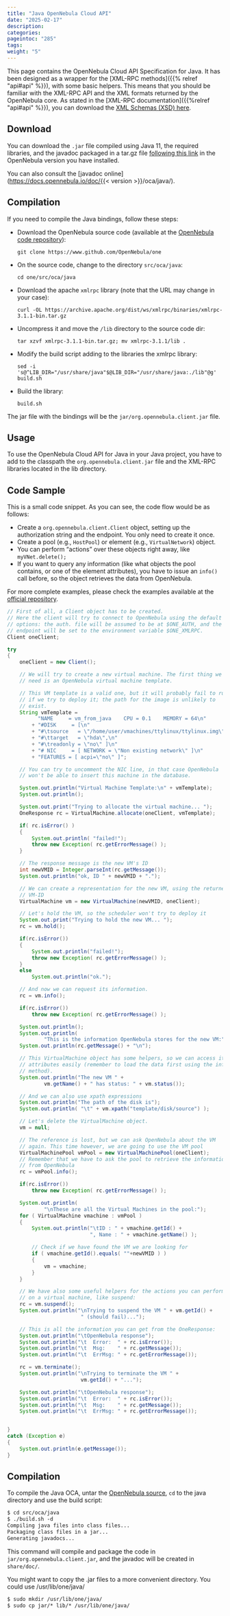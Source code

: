 ```yaml
---
title: "Java OpenNebula Cloud API"
date: "2025-02-17"
description:
categories:
pageintoc: "285"
tags:
weight: "5"
---
```


<a id="java"></a>

<!--# Java OpenNebula Cloud API -->

This page contains the OpenNebula Cloud API Specification for Java. It has been designed as a wrapper for the [XML-RPC methods]({{% relref "api#api" %}}), with some basic helpers. This means that you should be familiar with the XML-RPC API and the XML formats returned by the OpenNebula core. As stated in the [XML-RPC documentation]({{%relref "api#api" %}}), you can download the [XML Schemas (XSD) here](https://github.com/OpenNebula/one/tree/master/share/doc/xsd).

## Download

You can download the `.jar` file compiled using Java 11, the required libraries, and the javadoc packaged in a tar.gz file [following this link](http://downloads.opennebula.io/packages) in the OpenNebula version you have installed.

You can also consult the [javadoc online](https://docs.opennebula.io/doc/{{< version >}}/oca/java/).

## Compilation

If you need to compile the Java bindings, follow these steps:

- Download the OpenNebula source code (available at the [OpenNebula code repository](https://www.github.com/OpenNebula/one)):

  `git clone https://www.github.com/OpenNebula/one`
- On the source code, change to the directory `src/oca/java`:

  `cd one/src/oca/java`
- Download the apache `xmlrpc` library (note that the URL may change in your case):

  `curl -OL https://archive.apache.org/dist/ws/xmlrpc/binaries/xmlrpc-3.1.1-bin.tar.gz`
- Uncompress it and move the `/lib` directory to the source code dir:

  `tar xzvf xmlrpc-3.1.1-bin.tar.gz; mv xmlrpc-3.1.1/lib .`
- Modify the build script adding to the libraries the xmlrpc library:

  `sed -i 's@^LIB_DIR="/usr/share/java"$@LIB_DIR="/usr/share/java:./lib"@g' build.sh`
- Build the library:

  `build.sh`

The jar file with the bindings will be the `jar/org.opennebula.client.jar` file.

## Usage

To use the OpenNebula Cloud API for Java in your Java project, you have to add to the classpath the `org.opennebula.client.jar` file and the XML-RPC libraries located in the lib directory.

## Code Sample

This is a small code snippet. As you can see, the code flow would be as follows:

- Create a `org.opennebula.client.Client` object, setting up the authorization string and the endpoint. You only need to create it once.
- Create a pool (e.g., `HostPool`) or element (e.g., `VirtualNetwork`) object.
- You can perform “actions” over these objects right away, like `myVNet.delete();`
- If you want to query any information (like what objects the pool contains, or one of the element attributes), you have to issue an `info()` call before, so the object retrieves the data from OpenNebula.

For more complete examples, please check the examples available at the [official repository](https://github.com/OpenNebula/one/tree/master/src/oca/java/share/examples).

```java
// First of all, a Client object has to be created.
// Here the client will try to connect to OpenNebula using the default
// options: the auth. file will be assumed to be at $ONE_AUTH, and the
// endpoint will be set to the environment variable $ONE_XMLRPC.
Client oneClient;

try
{
    oneClient = new Client();

    // We will try to create a new virtual machine. The first thing we
    // need is an OpenNebula virtual machine template.

    // This VM template is a valid one, but it will probably fail to run
    // if we try to deploy it; the path for the image is unlikely to
    // exist.
    String vmTemplate =
          "NAME     = vm_from_java    CPU = 0.1    MEMORY = 64\n"
        + "#DISK     = [\n"
        + "#\tsource   = \"/home/user/vmachines/ttylinux/ttylinux.img\",\n"
        + "#\ttarget   = \"hda\",\n"
        + "#\treadonly = \"no\" ]\n"
        + "# NIC     = [ NETWORK = \"Non existing network\" ]\n"
        + "FEATURES = [ acpi=\"no\" ]";

    // You can try to uncomment the NIC line, in that case OpenNebula
    // won't be able to insert this machine in the database.

    System.out.println("Virtual Machine Template:\n" + vmTemplate);
    System.out.println();

    System.out.print("Trying to allocate the virtual machine... ");
    OneResponse rc = VirtualMachine.allocate(oneClient, vmTemplate);

    if( rc.isError() )
    {
        System.out.println( "failed!");
        throw new Exception( rc.getErrorMessage() );
    }

    // The response message is the new VM's ID
    int newVMID = Integer.parseInt(rc.getMessage());
    System.out.println("ok, ID " + newVMID + ".");

    // We can create a representation for the new VM, using the returned
    // VM-ID
    VirtualMachine vm = new VirtualMachine(newVMID, oneClient);

    // Let's hold the VM, so the scheduler won't try to deploy it
    System.out.print("Trying to hold the new VM... ");
    rc = vm.hold();

    if(rc.isError())
    {
        System.out.println("failed!");
        throw new Exception( rc.getErrorMessage() );
    }
    else
        System.out.println("ok.");

    // And now we can request its information.
    rc = vm.info();

    if(rc.isError())
        throw new Exception( rc.getErrorMessage() );

    System.out.println();
    System.out.println(
            "This is the information OpenNebula stores for the new VM:");
    System.out.println(rc.getMessage() + "\n");

    // This VirtualMachine object has some helpers, so we can access its
    // attributes easily (remember to load the data first using the info
    // method).
    System.out.println("The new VM " +
            vm.getName() + " has status: " + vm.status());

    // And we can also use xpath expressions
    System.out.println("The path of the disk is");
    System.out.println( "\t" + vm.xpath("template/disk/source") );

    // Let's delete the VirtualMachine object.
    vm = null;

    // The reference is lost, but we can ask OpenNebula about the VM
    // again. This time however, we are going to use the VM pool
    VirtualMachinePool vmPool = new VirtualMachinePool(oneClient);
    // Remember that we have to ask the pool to retrieve the information
    // from OpenNebula
    rc = vmPool.info();

    if(rc.isError())
        throw new Exception( rc.getErrorMessage() );

    System.out.println(
            "\nThese are all the Virtual Machines in the pool:");
    for ( VirtualMachine vmachine : vmPool )
    {
        System.out.println("\tID : " + vmachine.getId() +
                           ", Name : " + vmachine.getName() );

        // Check if we have found the VM we are looking for
        if ( vmachine.getId().equals( ""+newVMID ) )
        {
            vm = vmachine;
        }
    }

    // We have also some useful helpers for the actions you can perform
    // on a virtual machine, like suspend:
    rc = vm.suspend();
    System.out.println("\nTrying to suspend the VM " + vm.getId() +
                        " (should fail)...");

    // This is all the information you can get from the OneResponse:
    System.out.println("\tOpenNebula response");
    System.out.println("\t  Error:  " + rc.isError());
    System.out.println("\t  Msg:    " + rc.getMessage());
    System.out.println("\t  ErrMsg: " + rc.getErrorMessage());

    rc = vm.terminate();
    System.out.println("\nTrying to terminate the VM " +
                        vm.getId() + "...");

    System.out.println("\tOpenNebula response");
    System.out.println("\t  Error:  " + rc.isError());
    System.out.println("\t  Msg:    " + rc.getMessage());
    System.out.println("\t  ErrMsg: " + rc.getErrorMessage());


}
catch (Exception e)
{
    System.out.println(e.getMessage());
}
```

## Compilation

To compile the Java OCA, untar the [OpenNebula source](http://downloads.opennebula.io), `cd` to the java directory and use the build script:

```default
$ cd src/oca/java
$ ./build.sh -d
Compiling java files into class files...
Packaging class files in a jar...
Generating javadocs...
```

This command will compile and package the code in `jar/org.opennebula.client.jar`, and the javadoc will be created in `share/doc/`.

You might want to copy the .jar files to a more convenient directory. You could use /usr/lib/one/java/

```default
$ sudo mkdir /usr/lib/one/java/
$ sudo cp jar/* lib/* /usr/lib/one/java/
```
